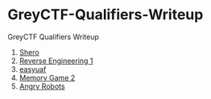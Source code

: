 # GreyCTF-Qualifiers-Writeup
GreyCTF Qualifiers Writeup 

1. [Shero](./Shero)
2. [Reverse Engineering 1]()
3. [easyuaf](./easyuaf)
4. [Memory Game 2](./memory_game_2)
5. [Angry Robots]()